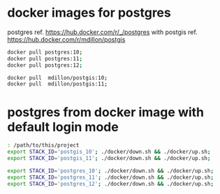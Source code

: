 # docker images for postgres
postgres     ref. https://hub.docker.com/r/_/postgres
with postgis ref. https://hub.docker.com/r/mdillon/postgis
```bash
docker pull postgres:10;
docker pull postgres:11;
docker pull postgres:12;

docker pull  mdillon/postgis:10;
docker pull  mdillon/postgis:11;
```


# postgres from docker image with default login mode
```bash
: /path/to/this/project
export STACK_ID='postgis_10'; ./docker/down.sh && ./docker/up.sh;
export STACK_ID='postgis_11'; ./docker/down.sh && ./docker/up.sh;    

export STACK_ID='postgres_10'; ./docker/down.sh && ./docker/up.sh;
export STACK_ID='postgres_11'; ./docker/down.sh && ./docker/up.sh;
export STACK_ID='postgres_12'; ./docker/down.sh && ./docker/up.sh;

